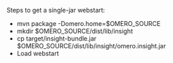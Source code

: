 Steps to get a single-jar webstart:

 * mvn package -Domero.home=$OMERO_SOURCE
 * mkdir $OMERO_SOURCE/dist/lib/insight
 * cp target/insight-bundle.jar $OMERO_SOURCE/dist/lib/insight/omero.insight.jar
 * Load webstart

